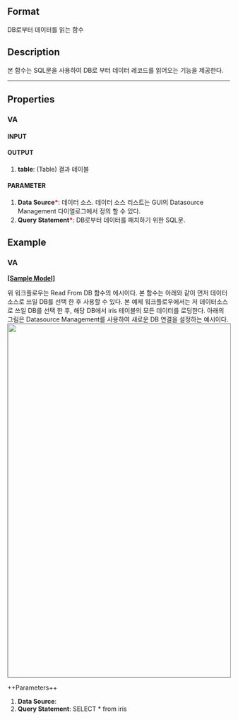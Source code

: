 ## Format

DB로부터 데이터를 읽는 함수 

## Description

본 함수는 SQL문을 사용하여 DB로 부터 데이터 레코드를 읽어오는 기능을 제공한다. 

---

## Properties
### VA
#### INPUT
#### OUTPUT
1. **table**: (Table) 결과 테이블
#### PARAMETER
1. **Data Source**<b style="color:red">*</b>: 데이터 소스. 데이터 소스 리스트는 GUI의 Datasource Management 다이얼로그에서 정의 할 수 있다.
1. **Query Statement**<b style="color:red">*</b>: DB로부터 데이터를 패치하기 위한 SQL문.


## Example
### VA

**<a href="/static/help/python/sample_model/Read_From_DB.json" download>[Sample Model]</a>**

위 워크플로우는 Read From DB 함수의 에시이다. 본 함수는 아래와 같이 먼저 데이터소스로 쓰일 DB를 선택 한 후 사용할 수 있다. 
본 예제 워크플로우에서는 저 데이터소스로 쓰일 DB를 선택 한 후, 해당 DB에서 iris 테이블의 모든 데이터를 로딩한다. 
아래의 그림은 Datasource Management를 사용하여 새로운 DB 연결을 설정하는 예시이다.
<img src="/static/help/python/sample_model_img/read_from_db_1.PNG"  width="800px" style="border: 1px solid gray" >


++Parameters++
1. **Data Source**: 
2. **Query Statement**: SELECT * from iris
